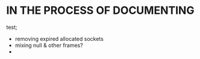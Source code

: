 IN THE PROCESS OF DOCUMENTING
=====
test;
  - removing expired allocated sockets
  - mixing null & other frames?
  - 